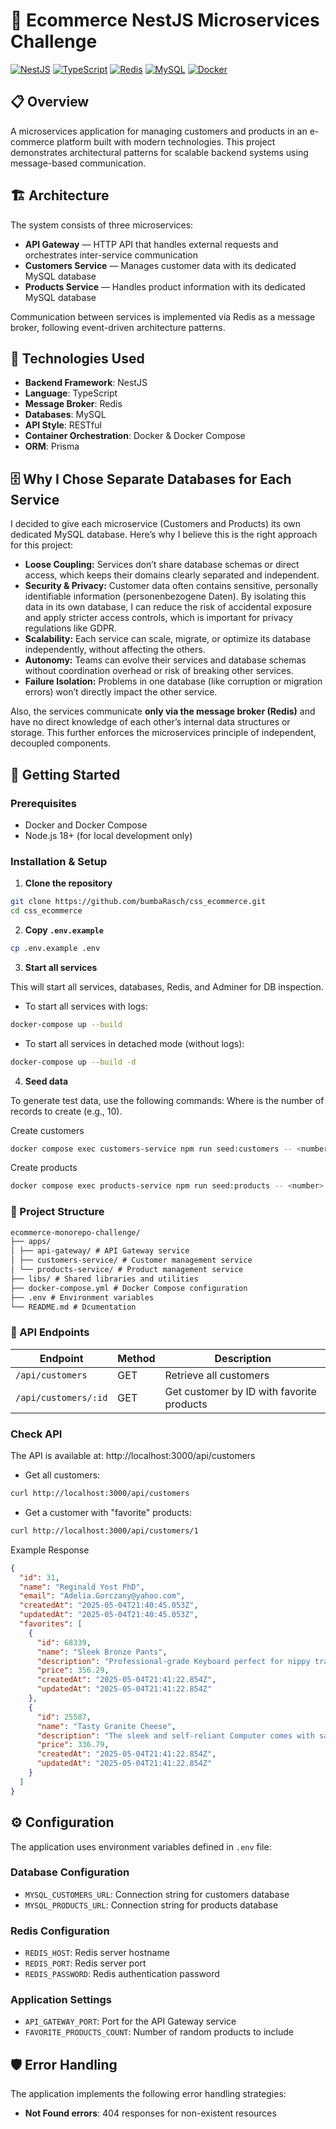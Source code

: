 # 🚀 Ecommerce NestJS Microservices Challenge

[![NestJS](https://img.shields.io/badge/NestJS-E0234E?style=flat-square&logo=nestjs&logoColor=white)](https://nestjs.com/)
[![TypeScript](https://img.shields.io/badge/TypeScript-3178C6?style=flat-square&logo=typescript&logoColor=white)](https://www.typescriptlang.org/)
[![Redis](https://img.shields.io/badge/Redis-DC382D?style=flat-square&logo=redis&logoColor=white)](https://redis.io/)
[![MySQL](https://img.shields.io/badge/MySQL-4479A1?style=flat-square&logo=mysql&logoColor=white)](https://www.mysql.com/)
[![Docker](https://img.shields.io/badge/Docker-2496ED?style=flat-square&logo=docker&logoColor=white)](https://www.docker.com/)

## 📋 Overview

A microservices application for managing customers and products in an e-commerce platform built with modern technologies. This project demonstrates architectural patterns for scalable backend systems using message-based communication.

## 🏗️ Architecture

The system consists of three microservices:

- **API Gateway** — HTTP API that handles external requests and orchestrates inter-service communication
- **Customers Service** — Manages customer data with its dedicated MySQL database
- **Products Service** — Handles product information with its dedicated MySQL database

Communication between services is implemented via Redis as a message broker, following event-driven architecture patterns.

## 🔧 Technologies Used

- **Backend Framework**: NestJS
- **Language**: TypeScript
- **Message Broker**: Redis
- **Databases**: MySQL
- **API Style**: RESTful
- **Container Orchestration**: Docker & Docker Compose
- **ORM**: Prisma

## 🗄️ Why I Chose Separate Databases for Each Service

I decided to give each microservice (Customers and Products) its own dedicated MySQL database. Here’s why I believe this is the right approach for this project:

- **Loose Coupling:** Services don’t share database schemas or direct access, which keeps their domains clearly separated and independent.
- **Security & Privacy:** Customer data often contains sensitive, personally identifiable information (personenbezogene Daten). By isolating this data in its own database, I can reduce the risk of accidental exposure and apply stricter access controls, which is important for privacy regulations like GDPR.
- **Scalability:** Each service can scale, migrate, or optimize its database independently, without affecting the others.
- **Autonomy:** Teams can evolve their services and database schemas without coordination overhead or risk of breaking other services.
- **Failure Isolation:** Problems in one database (like corruption or migration errors) won’t directly impact the other service.

Also, the services communicate **only via the message broker (Redis)** and have no direct knowledge of each other’s internal data structures or storage. This further enforces the microservices principle of independent, decoupled components.

## 🚀 Getting Started

### Prerequisites

- Docker and Docker Compose
- Node.js 18+ (for local development only)

### Installation & Setup

1. **Clone the repository**

```sh
git clone https://github.com/bumbaRasch/css_ecommerce.git
cd css_ecommerce
```

2. **Copy `.env.example`**

```sh
cp .env.example .env
```

3. **Start all services**

This will start all services, databases, Redis, and Adminer for DB inspection.

- To start all services with logs:

```sh
docker-compose up --build
```

- To start all services in detached mode (without logs):

```sh
docker-compose up --build -d
```

4. **Seed data**

To generate test data, use the following commands:
Where <number> is the number of records to create (e.g., 10).

Create customers

```sh
docker compose exec customers-service npm run seed:customers -- <number>
```

Create products

```sh
docker compose exec products-service npm run seed:products -- <number>
```

### 📂 Project Structure

```markdown
ecommerce-monorepo-challenge/
├── apps/
│ ├── api-gateway/ # API Gateway service
│ ├── customers-service/ # Customer management service
│ └── products-service/ # Product management service
├── libs/ # Shared libraries and utilities
├── docker-compose.yml # Docker Compose configuration
├── .env # Environment variables
└── README.md # Dcumentation
```

### 📡 API Endpoints

| Endpoint             | Method | Description                               |
| -------------------- | ------ | ----------------------------------------- |
| `/api/customers`     | GET    | Retrieve all customers                    |
| `/api/customers/:id` | GET    | Get customer by ID with favorite products |

### Check API

The API is available at: http://localhost:3000/api/customers

- Get all customers:

```sh
curl http://localhost:3000/api/customers
```

- Get a customer with "favorite" products:

```sh
curl http://localhost:3000/api/customers/1
```

Example Response

```json
{
  "id": 31,
  "name": "Reginald Yost PhD",
  "email": "Adelia.Gorczany@yahoo.com",
  "createdAt": "2025-05-04T21:40:45.053Z",
  "updatedAt": "2025-05-04T21:40:45.053Z",
  "favorites": [
    {
      "id": 68339,
      "name": "Sleek Bronze Pants",
      "description": "Professional-grade Keyboard perfect for nippy training and recreational use",
      "price": 356.29,
      "createdAt": "2025-05-04T21:41:22.854Z",
      "updatedAt": "2025-05-04T21:41:22.854Z"
    },
    {
      "id": 25587,
      "name": "Tasty Granite Cheese",
      "description": "The sleek and self-reliant Computer comes with salmon LED lighting for smart functionality",
      "price": 336.79,
      "createdAt": "2025-05-04T21:41:22.854Z",
      "updatedAt": "2025-05-04T21:41:22.854Z"
    }
  ]
}
```

## ⚙️ Configuration

The application uses environment variables defined in `.env` file:

### Database Configuration

- `MYSQL_CUSTOMERS_URL`: Connection string for customers database
- `MYSQL_PRODUCTS_URL`: Connection string for products database

### Redis Configuration

- `REDIS_HOST`: Redis server hostname
- `REDIS_PORT`: Redis server port
- `REDIS_PASSWORD`: Redis authentication password

### Application Settings

- `API_GATEWAY_PORT`: Port for the API Gateway service
- `FAVORITE_PRODUCTS_COUNT`: Number of random products to include

## 🛡 Error Handling

The application implements the following error handling strategies:

- **Not Found errors**: 404 responses for non-existent resources
